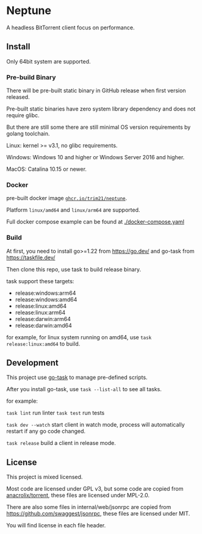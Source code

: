 # Neptune

A headless BitTorrent client focus on performance.

## Install

Only 64bit system are supported.

### Pre-build Binary

There will be pre-built static binary in GitHub release when first version released.

Pre-built static binaries have zero system library dependency and does not require glibc.

But there are still some there are still minimal OS version requirements by golang toolchain.

Linux: kernel >= v3.1, no glibc requirements.

Windows: Windows 10 and higher or Windows Server 2016 and higher.

MacOS: Catalina 10.15 or newer.

### Docker

pre-built docker
image [`ghcr.io/trim21/neptune`](https://github.com/trim21/neptune/pkgs/container/neptune).

Platform `linux/amd64` and `linux/arm64` are supported.

Full docker compose example can be found at [./docker-compose.yaml](./etc/example/)

### Build

At first, you need to install go>=1.22 from <https://go.dev/> and go-task
from https://taskfile.dev/

Then clone this repo, use task to build release binary.

task support these targets:

- release:windows:arm64
- release:windows:amd64
- release:linux:amd64
- release:linux:arm64
- release:darwin:arm64
- release:darwin:amd64

for example, for linux system running on amd64, use `task release:linux:amd64` to build.

## Development

This project use [go-task](https://taskfile.dev/) to manage pre-defined scripts.

After you install go-task, use `task --list-all` to see all tasks.

for example:

`task lint` run linter
`task test` run tests

`task dev --watch` start client in watch mode, process will automatically restart if any go code
changed.

`task release` build a client in release mode.

## License

This project is mixed licensed.

Most code are licensed under GPL v3,
but some code are copied from [anacrolix/torrent](https://github.com/anacrolix/torrent), these
files are licensed under MPL-2.0.

There are also some files in internal/web/jsonrpc are copied
from <https://github.com/swaggest/jsonrpc>, these files are licensed under MIT.

You will find license in each file header.
